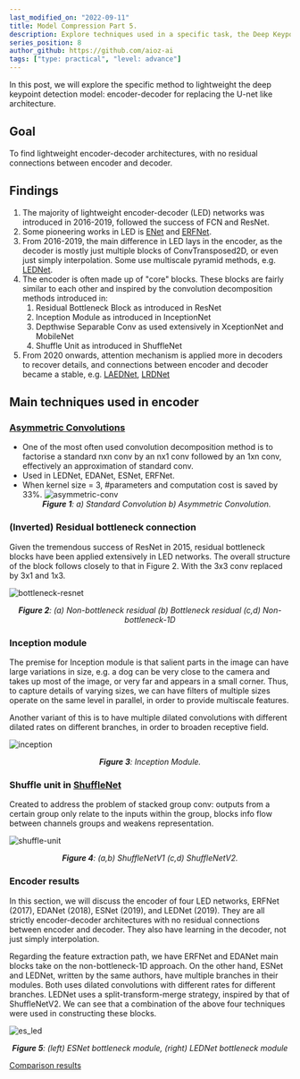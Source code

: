 ```yaml
---
last_modified_on: "2022-09-11"
title: Model Compression Part 5.
description: Explore techniques used in a specific task, the Deep Keypoint Detection for Motion Driving task (Cont).
series_position: 8
author_github: https://github.com/aioz-ai
tags: ["type: practical", "level: advance"]
---
```

In this post, we will explore the specific method to lightweight the deep keypoint detection model: encoder-decoder for replacing the U-net like architecture.

## Goal

To find lightweight encoder-decoder architectures, with no residual connections between encoder and decoder. 

## Findings 

1. The majority of lightweight encoder-decoder (LED) networks was introduced in 2016-2019, followed the success of FCN and ResNet.
2. Some pioneering works in LED is [ENet](https://arxiv.org/pdf/1606.02147.pdf) and [ERFNet](http://www.robesafe.uah.es/personal/eduardo.romera/pdfs/Romera17iv.pdf).
3. From 2016-2019, the main difference in LED lays in the encoder, as the decoder is mostly just multiple blocks of ConvTransposed2D, or even just simply interpolation. Some use multiscale pyramid methods, e.g. [LEDNet](https://arxiv.org/pdf/1905.02423.pdf).
4. The encoder is often made up of "core" blocks. These blocks are fairly similar to each other and inspired by the convolution decomposition methods introduced in:
   1. Residual Bottleneck Block as introduced in ResNet
   2. Inception Module as introduced in InceptionNet
   3. Depthwise Separable Conv as used extensively in XceptionNet and MobileNet
   4. Shuffle Unit as introduced in ShuffleNet
5. From 2020 onwards, attention mechanism is applied more in decoders to recover details, and connections between encoder and decoder became a stable, e.g. [LAEDNet](https://www.sciencedirect.com/science/article/pii/S0045790622000799), [LRDNet](https://www.sciencedirect.com/science/article/pii/S0925231221010535)


## Main techniques used in encoder 
### [Asymmetric Convolutions](https://arxiv.org/abs/1412.5474)
- One of the most often used convolution decomposition method is to factorise a standard nxn conv by an nx1 conv followed by an 1xn conv, effectively an approximation of standard conv.
- Used in LEDNet, EDANet, ESNet, ERFNet. 
- When kernel size = 3, #parameters and computation cost is saved by 33%. 
 ![asymmetric-conv](https://drive.google.com/uc?id=1xfG90spuC2DqykhL0RdMeDgPRQZIPIge)
 *<center>**Figure 1**: a) Standard Convolution b) Asymmetric Convolution.</center>*

### (Inverted) Residual bottleneck connection
Given the tremendous success of ResNet in 2015, residual bottleneck blocks have been applied extensively in LED networks. The overall structure of the block follows closely to that in Figure 2. With the 3x3 conv replaced by 3x1 and 1x3.

![bottleneck-resnet](https://drive.google.com/uc?id=1Xk1jemcU__cHdfX5_hQ7AkHs6RqSZO7z)
   *<center>**Figure 2**: (a) Non-bottleneck residual (b) Bottleneck residual (c,d) Non-bottleneck-1D</center>* 
    
### Inception module 
The premise for Inception module is that salient parts in the image can have large variations in size, e.g. a dog can be very close to the camera and takes up most of the image, or very far and appears in a small corner. Thus, to capture details of varying sizes, we can have filters of multiple sizes operate on the same level in parallel, in order to provide multiscale features. 

Another variant of this is to have multiple dilated convolutions with different dilated rates on different branches, in order to broaden receptive field.   

![inception](https://drive.google.com/uc?id=18rmIYMcqOOSSk2KKD-gHERzIfBpsv6-g)
*<center>**Figure 3**: Inception Module.</center>*

### Shuffle unit in [ShuffleNet](https://arxiv.org/pdf/1707.01083v2.pdf)
Created to address the problem of stacked group conv: outputs from a certain group only relate to the inputs within the group, blocks info flow between channels groups and weakens representation.

![shuffle-unit](https://drive.google.com/uc?id=1F-DM9cWXNzuHrly_3TWLQPpYe_5uGDkt)
   *<center>**Figure 4**: (a,b) ShuffleNetV1 (c,d) ShuffleNetV2.</center>*

### Encoder results 

In this section, we will discuss the encoder of four LED networks, ERFNet (2017), EDANet (2018), ESNet (2019), and LEDNet (2019). They are all strictly encoder-decoder architectures with no residual connections between encoder and decoder. They also have learning in the decoder, not just simply interpolation. 

Regarding the feature extraction path, we have ERFNet and EDANet main blocks take on the non-bottleneck-1D approach. On the other hand, ESNet and LEDNet, written by the same authors, have multiple branches in their modules. Both uses dilated convolutions with different rates for different branches. LEDNet uses a split-transform-merge strategy, inspired by that of ShuffleNetV2. We can see that a combination of the above four techniques were used in constructing these blocks. 

![es_led](https://drive.google.com/uc?id=133gelEhqhlM0wMSPsfJ1BVOiYWIE3GDt)
*<center>**Figure 5**: (left) ESNet bottleneck module, (right) LEDNet bottleneck module</center>*


[Comparison results](https://docs.google.com/spreadsheets/d/1VRSiacvzy1_RqgylJod5b1760nr-h1IkVA6Aw5YhRpo/edit?usp=sharing)
